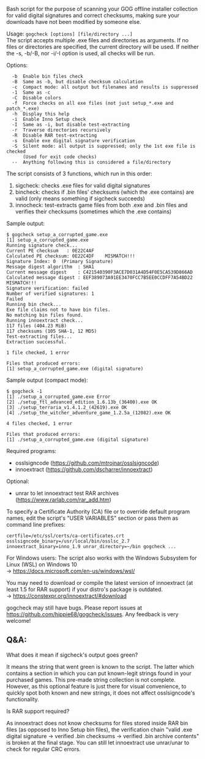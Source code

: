 Bash script for the purpose of scanning your GOG offline installer collection for valid digital signatures and correct checksums, making sure your downloads have not been modified by someone else.

Usage: `gogcheck [options] [file/directory ...]`  
The script accepts multiple .exe files and directories as arguments. If no files or directories are specified, the current directory will be used. If neither the -s, -b/-B, nor -i/-I option is used, all checks will be run.

Options:
```
  -b  Enable bin files check
  -B  Same as -b, but disable checksum calculation
  -c  Compact mode: all output but filenames and results is suppressed
  -1  Same as -c
  -C  Disable colors
  -f  Force checks on all exe files (not just setup_*.exe and patch_*.exe)
  -h  Display this help
  -i  Enable Inno Setup check
  -I  Same as -i, but disable test-extracting
  -r  Traverse directories recursively
  -R  Disable RAR test-extracting
  -s  Enable exe digital signature verification
  -S  Silent mode: all output is suppressed; only the 1st exe file is checked
      (Used for exit code checks)
  --  Anything following this is considered a file/directory
```

The script consists of 3 functions, which run in this order:
1. sigcheck: checks .exe files for valid digital signatures
2. bincheck: checks if .bin files' checksums (which the .exe contains) are valid (only means something if sigcheck succeeds)
3. innocheck: test-extracts game files from both .exe and .bin files and verifies their checksums (sometimes which the .exe contains)

Sample output:
```
$ gogcheck setup_a_corrupted_game.exe 
[1] setup_a_corrupted_game.exe
Running signature check...
Current PE checksum   : 0E22C4AF
Calculated PE checksum: 0E22C4DF    MISMATCH!!!
Signature Index: 0  (Primary Signature)
Message digest algorithm  : SHA1
Current message digest    : C421540390F3ACE7D031A4D54F0E5CA539D866AD
Calculated message digest : EEF389073A91EE3470FCC7B5EE0CCDFF7A54BD22    MISMATCH!!!
Signature verification: failed
Number of verified signatures: 1
Failed
Running bin check...
Exe file claims not to have bin files.
No matching bin files found.
Running innoextract check...
117 files (404.23 MiB)
117 checksums (105 SHA-1, 12 MD5)
Test-extracting files...
Extraction successful.

1 file checked, 1 error

Files that produced errors:
[1] setup_a_corrupted_game.exe (digital signature)
```

Sample output (compact mode):
```
$ gogcheck -1
[1] ./setup_a_corrupted_game.exe Error
[2] ./setup_ftl_advanced_edition_1.6.13b_(36400).exe OK
[3] ./setup_terraria_v1.4.1.2_(42619).exe OK
[4] ./setup_the_witcher_adventure_game_1.2.5a_(12082).exe OK

4 files checked, 1 error

Files that produced errors:
[1] ./setup_a_corrupted_game.exe (digital signature)
```

Required programs:
- osslsigncode (https://github.com/mtrojnar/osslsigncode)
- innoextract (https://github.com/dscharrer/innoextract)

Optional:
- unrar to let innoextract test RAR archives (https://www.rarlab.com/rar_add.htm)

To specify a Certificate Authority (CA) file or to override default program names, edit the script's "USER VARIABLES" section or pass them as command line prefixes:

    certfile=/etc/ssl/certs/ca-certificates.crt osslsigncode_binary=/usr/local/bin/osslsc_2.7 innoextract_binary=inno_1.9 unrar_directory=~/bin gogcheck ...

For Windows users: The script also works with the Windows Subsystem for Linux (WSL) on Windows 10  
-> https://docs.microsoft.com/en-us/windows/wsl/

You may need to download or compile the latest version of innoextract (at least 1.5 for RAR support) if your distro's package is outdated.  
-> https://constexpr.org/innoextract/#download

gogcheck may still have bugs. Please report issues at https://github.com/hippie68/gogcheck/issues. Any feedback is very welcome!

Q&A:
----

What does it mean if sigcheck's output goes green?

It means the string that went green is known to the script. The latter which contains a section in which you can put known-legit strings found in your purchased games. This pre-made string collection is not complete. However, as this optional feature is just there for visual convenience, to quickly spot both known and new strings, it does not affect osslsigncode's functionality.

Is RAR support required?

As innoextract does not know checksums for files stored inside RAR bin files (as opposed to Inno Setup bin files), the verification chain "valid .exe digital signature -> verified .bin checksums -> verified .bin archive contents" is broken at the final stage. You can still let innoextract use unrar/unar to check for regular CRC errors.
